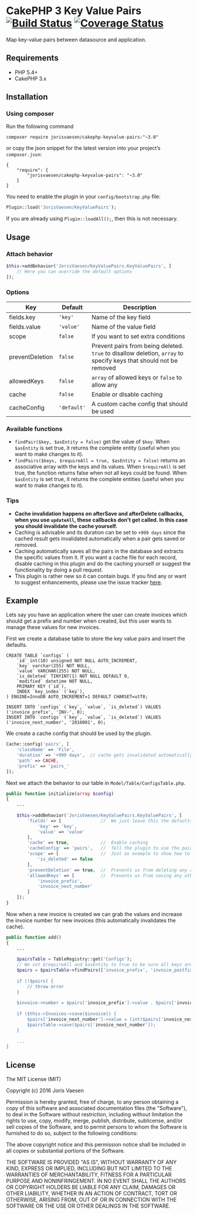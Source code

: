 # CakePHP 3 Key Value Pairs [![Build Status](https://travis-ci.org/jorisvaesen/cakephp-keyvalue-pairs.svg?branch=master)](https://travis-ci.org/jorisvaesen/cakephp-keyvalue-pairs) [![Coverage Status](https://coveralls.io/repos/github/jorisvaesen/cakephp-keyvalue-pairs/badge.svg?branch=master)](https://coveralls.io/github/jorisvaesen/cakephp-keyvalue-pairs?branch=master)

Map key-value pairs between datasource and application.

## Requirements

* PHP 5.4+
* CakePHP 3.x

## Installation

### Using composer

Run the following command

```
composer require jorisvaesen/cakephp-keyvalue-pairs:"~3.0"
```

or copy the json snippet for the latest version into your project’s `composer.json`:

```
{
    "require": {
        "jorisvaesen/cakephp-keyvalue-pairs": "~3.0"
    }
}
```

You need to enable the plugin in your `config/bootstrap.php` file:

```php
Plugin::load('JorisVaesen/KeyValuePairs');
```

If you are already using `Plugin::loadAll();`, then this is not necessary.

## Usage

### Attach behavior

```php
$this->addBehavior('JorisVaesen/KeyValuePairs.KeyValuePairs', [
    // Here you can override the default options
]);
```

### Options

| Key  | Default | Description |
| ------------- | ------------- | ------------- |
| fields.key  | `'key'` | Name of the key field |
| fields.value  | `'value'`  | Name of the value field |
| scope  | `false`  | If you want to set extra conditions |
| preventDeletion  | `false`  | Prevent pairs from being deleted. `true` to disallow deletion, `array` to specify keys that should not be removed |
| allowedKeys  | `false`  | `array` of allowed keys or `false` to allow any |
| cache  | `false`  | Enable or disable caching  |
| cacheConfig  | `'default'`  | A custom cache config that should be used |

### Available functions

* `findPair($key, $asEntity = false)` get the value of `$key`. When `$asEntity` is set true, it returns the complete entity (useful when you want to make changes to it).
* `findPairs($keys, $requireAll = true, $asEntity = false)` returns an associative array with the keys and its values. When `$requireAll` is set true, the function returns false when not all keys could be found. When `$asEntity` is set true, it returns the complete entities (useful when you want to make changes to it).

### Tips

* **Cache invalidation happens on afterSave and afterDelete callbacks, when you use `updateAll`, these callbacks don't get called. In this case you should invalidate the cache yourself.**
* Caching is advisable and its duration can be set to `+999 days` since the cached result gets invalidated automatically when a pair gets saved or removed.
* Caching automatically saves all the pairs in the database and extracts the specific values from it. If you want a cache file for each record, disable caching in this plugin and do the caching yourself or suggest the functionality by doing a pull request.
* This plugin is rather new so it can contain bugs. If you find any or want to suggest enhancements, please use the issue tracker [here](https://github.com/jorisvaesen/cakephp-keyvalue-pairs/issues).

## Example

Lets say you have an application where the user can create invoices which should get a prefix and number when created, but this user wants to manage these values for new invoices.

First we create a database table to store the key value pairs and insert the defaults.

```
CREATE TABLE `configs` (
    `id` int(10) unsigned NOT NULL AUTO_INCREMENT,
    `key` varchar(255) NOT NULL,
    `value` VARCHAR(255) NOT NULL,
    `is_deleted` TINYINT(1) NOT NULL DEFAULT 0,
    `modified` datetime NOT NULL,
    PRIMARY KEY (`id`),
    INDEX `key_index` (`key`),
) ENGINE=InnoDB AUTO_INCREMENT=1 DEFAULT CHARSET=utf8;

INSERT INTO `configs` (`key`, `value`, `is_deleted`) VALUES ('invoice_prefix', 'INV-', 0);
INSERT INTO `configs` (`key`, `value`, `is_deleted`) VALUES ('invoice_next_number', '2016001', 0);
```

We create a cache config that should be used by the plugin.

```php
Cache::config('pairs', [
    'className' => 'File',
    'duration' => '+999 days',  // cache gets invalidated automatically when a pair is saved or removed
    'path' => CACHE,
    'prefix' => 'pairs_'
]);
```

Next we attach the behavior to our table in `Model/Table/ConfigsTable.php`.

```php
public function initialize(array $config) 
{
    ...
    
    $this->addBehavior('JorisVaesen/KeyValuePairs.KeyValuePairs', [
        'fields' => [               //  We just leave this the defaults
            'key' => 'key',
            'value' => 'value'
        ],
        'cache' => true,            //  Enable caching
        'cacheConfig' => 'pairs',   //  Tell the plugin to use the pairs cache config
        'scope' => [                //  Just as example to show how to use extra conditions when fetching pairs
            'is_deleted' => false
        ],
        'preventDeletion' => true,  //  Prevents us from deleting any record in this table (and thereby possibly break the app)
        'allowedKeys' => [          //  Prevents us from saving any other keys than the ones specified here
            'invoice_prefix',
            'invoice_next_number'
        ]
    ]);
}
```

Now when a new invoice is created we can grab the values and increase the invoice number for new invoices (this automatically invalidates the cache).

```php
public function add() 
{
    ...
    
    $pairsTable = TableRegistry::get('Configs');
    // We set $requireAll and $asEntity to true to be sure all keys are there and we can make changes to it later
    $pairs = $pairsTable->findPairs(['invoice_prefix', 'invoice_postfix], true, true);
    
    if (!$pairs) {
        // throw error
    }
    
    $invoice->number = $pairs['invoice_prefix']->value . $pairs['invoice_next_number']->value;
    
    if ($this->Invoices->save($invoice)) {
        $pairs['invoice_next_number']->value = (int)$pairs['invoice_next_number']->value + 1; 
        $pairsTable->save($pairs['invoice_next_number']);
    }
    
    ...
}
```

## License

The MIT License (MIT)

Copyright (c) 2016 Joris Vaesen

Permission is hereby granted, free of charge, to any person obtaining a copy of this software and associated documentation files (the "Software"), to deal in the Software without restriction, including without limitation the rights to use, copy, modify, merge, publish, distribute, sublicense, and/or sell copies of the Software, and to permit persons to whom the Software is furnished to do so, subject to the following conditions:

The above copyright notice and this permission notice shall be included in all copies or substantial portions of the Software.

THE SOFTWARE IS PROVIDED "AS IS", WITHOUT WARRANTY OF ANY KIND, EXPRESS OR IMPLIED, INCLUDING BUT NOT LIMITED TO THE WARRANTIES OF MERCHANTABILITY, FITNESS FOR A PARTICULAR PURPOSE AND NONINFRINGEMENT. IN NO EVENT SHALL THE AUTHORS OR COPYRIGHT HOLDERS BE LIABLE FOR ANY CLAIM, DAMAGES OR OTHER LIABILITY, WHETHER IN AN ACTION OF CONTRACT, TORT OR OTHERWISE, ARISING FROM, OUT OF OR IN CONNECTION WITH THE SOFTWARE OR THE USE OR OTHER DEALINGS IN THE SOFTWARE.